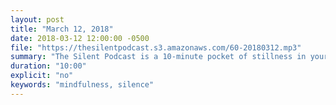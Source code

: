 ```yaml
---
layout: post
title: "March 12, 2018"
date: 2018-03-12 12:00:00 -0500
file: "https://thesilentpodcast.s3.amazonaws.com/60-20180312.mp3"
summary: "The Silent Podcast is a 10-minute pocket of stillness in your day. Listen to it at a set time every day, in the middle of a busy commute, or when you simply need a break from all of the hustle and bustle of distraction around you."
duration: "10:00"
explicit: "no"
keywords: "mindfulness, silence"
---
```

